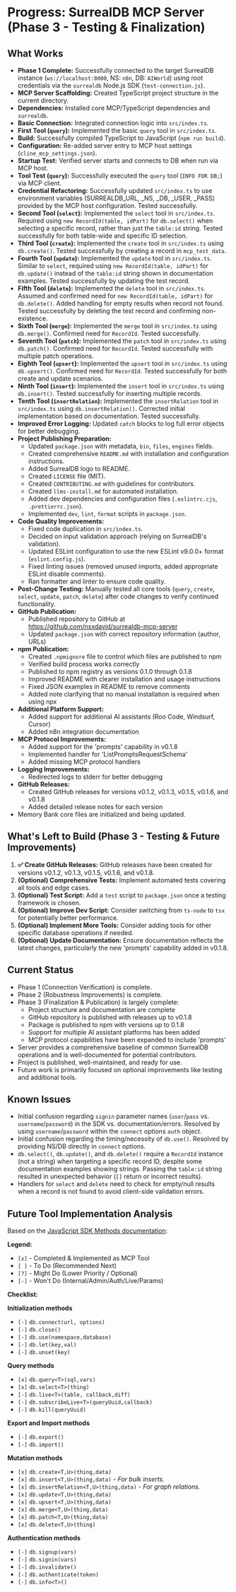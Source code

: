 # Progress: SurrealDB MCP Server (Phase 3 - Testing & Finalization)

## What Works

*   **Phase 1 Complete:** Successfully connected to the target SurrealDB instance (`ws://localhost:8000`, NS: `n8n`, DB: `AIWorld`) using root credentials via the `surrealdb` Node.js SDK (`test-connection.js`).
*   **MCP Server Scaffolding:** Created TypeScript project structure in the current directory.
*   **Dependencies:** Installed core MCP/TypeScript dependencies and `surrealdb`.
*   **Basic Connection:** Integrated connection logic into `src/index.ts`.
*   **First Tool (`query`):** Implemented the basic `query` tool in `src/index.ts`.
*   **Build:** Successfully compiled TypeScript to JavaScript (`npm run build`).
*   **Configuration:** Re-added server entry to MCP host settings (`cline_mcp_settings.json`).
*   **Startup Test:** Verified server starts and connects to DB when run via MCP host.
*   **Tool Test (`query`):** Successfully executed the `query` tool (`INFO FOR DB;`) via MCP client.
*   **Credential Refactoring:** Successfully updated `src/index.ts` to use environment variables (SURREALDB_URL, _NS, _DB, _USER, _PASS) provided by the MCP host configuration. Tested successfully.
*   **Second Tool (`select`):** Implemented the `select` tool in `src/index.ts`. Required using `new RecordId(table, idPart)` for `db.select()` when selecting a specific record, rather than just the `table:id` string. Tested successfully for both table-wide and specific ID selection.
*   **Third Tool (`create`):** Implemented the `create` tool in `src/index.ts` using `db.create()`. Tested successfully by creating a record in `mcp_test_data`.
*   **Fourth Tool (`update`):** Implemented the `update` tool in `src/index.ts`. Similar to `select`, required using `new RecordId(table, idPart)` for `db.update()` instead of the `table:id` string shown in documentation examples. Tested successfully by updating the test record.
*   **Fifth Tool (`delete`):** Implemented the `delete` tool in `src/index.ts`. Assumed and confirmed need for `new RecordId(table, idPart)` for `db.delete()`. Added handling for empty results when record not found. Tested successfully by deleting the test record and confirming non-existence.
*   **Sixth Tool (`merge`):** Implemented the `merge` tool in `src/index.ts` using `db.merge()`. Confirmed need for `RecordId`. Tested successfully.
*   **Seventh Tool (`patch`):** Implemented the `patch` tool in `src/index.ts` using `db.patch()`. Confirmed need for `RecordId`. Tested successfully with multiple patch operations.
*   **Eighth Tool (`upsert`):** Implemented the `upsert` tool in `src/index.ts` using `db.upsert()`. Confirmed need for `RecordId`. Tested successfully for both create and update scenarios.
*   **Ninth Tool (`insert`):** Implemented the `insert` tool in `src/index.ts` using `db.insert()`. Tested successfully for inserting multiple records.
*   **Tenth Tool (`insertRelation`):** Implemented the `insertRelation` tool in `src/index.ts` using `db.insertRelation()`. Corrected initial implementation based on documentation. Tested successfully.
*   **Improved Error Logging:** Updated `catch` blocks to log full error objects for better debugging.
*   **Project Publishing Preparation:**
    *   Updated `package.json` with metadata, `bin`, `files`, `engines` fields.
    *   Created comprehensive `README.md` with installation and configuration instructions.
    *   Added SurrealDB logo to README.
    *   Created `LICENSE` file (MIT).
    *   Created `CONTRIBUTING.md` with guidelines for contributors.
    *   Created `llms-install.md` for automated installation.
    *   Added dev dependencies and configuration files (`.eslintrc.cjs`, `.prettierrc.json`).
    *   Implemented `dev`, `lint`, `format` scripts in `package.json`.
*   **Code Quality Improvements:**
    *   Fixed code duplication in `src/index.ts`.
    *   Decided on input validation approach (relying on SurrealDB's validation).
    *   Updated ESLint configuration to use the new ESLint v9.0.0+ format (`eslint.config.js`).
    *   Fixed linting issues (removed unused imports, added appropriate ESLint disable comments).
    *   Ran formatter and linter to ensure code quality.
*   **Post-Change Testing:** Manually tested all core tools (`query`, `create`, `select`, `update`, `patch`, `delete`) after code changes to verify continued functionality.
*   **GitHub Publication:**
    *   Published repository to GitHub at https://github.com/nsxdavid/surrealdb-mcp-server
    *   Updated `package.json` with correct repository information (author, URLs)
*   **npm Publication:**
    *   Created `.npmignore` file to control which files are published to npm
    *   Verified build process works correctly
    *   Published to npm registry as versions 0.1.0 through 0.1.8
    *   Improved README with clearer installation and usage instructions
    *   Fixed JSON examples in README to remove comments
    *   Added note clarifying that no manual installation is required when using npx
*   **Additional Platform Support:**
    *   Added support for additional AI assistants (Roo Code, Windsurf, Cursor)
    *   Added n8n integration documentation
*   **MCP Protocol Improvements:**
    *   Added support for the 'prompts' capability in v0.1.8
    *   Implemented handler for 'ListPromptsRequestSchema'
    *   Added missing MCP protocol handlers
*   **Logging Improvements:**
    *   Redirected logs to stderr for better debugging
*   **GitHub Releases:**
    *   Created GitHub releases for versions v0.1.2, v0.1.3, v0.1.5, v0.1.6, and v0.1.8
    *   Added detailed release notes for each version
*   Memory Bank core files are initialized and being updated.

## What's Left to Build (Phase 3 - Testing & Future Improvements)

1.  **✅ Create GitHub Releases:** GitHub releases have been created for versions v0.1.2, v0.1.3, v0.1.5, v0.1.6, and v0.1.8.
2.  **(Optional) Comprehensive Tests:** Implement automated tests covering all tools and edge cases.
3.  **(Optional) Test Script:** Add a `test` script to `package.json` once a testing framework is chosen.
4.  **(Optional) Improve Dev Script:** Consider switching from `ts-node` to `tsx` for potentially better performance.
5.  **(Optional) Implement More Tools:** Consider adding tools for other specific database operations if needed.
6.  **(Optional) Update Documentation:** Ensure documentation reflects the latest changes, particularly the new 'prompts' capability added in v0.1.8.

## Current Status

*   Phase 1 (Connection Verification) is complete.
*   Phase 2 (Robustness Improvements) is complete.
*   Phase 3 (Finalization & Publication) is largely complete:
    *   Project structure and documentation are complete
    *   GitHub repository is published with releases up to v0.1.8
    *   Package is published to npm with versions up to 0.1.8
    *   Support for multiple AI assistant platforms has been added
    *   MCP protocol capabilities have been expanded to include 'prompts'
*   Server provides a comprehensive baseline of common SurrealDB operations and is well-documented for potential contributors.
*   Project is published, well-maintained, and ready for use.
*   Future work is primarily focused on optional improvements like testing and additional tools.

## Known Issues

*   Initial confusion regarding `signin` parameter names (`user`/`pass` vs. `username`/`password`) in the SDK vs. documentation/errors. Resolved by using `username`/`password` within the `connect` options `auth` object.
*   Initial confusion regarding the timing/necessity of `db.use()`. Resolved by providing NS/DB directly in `connect` options.
*   `db.select()`, `db.update()`, and `db.delete()` require a `RecordId` instance (not a string) when targeting a specific record ID, despite some documentation examples showing strings. Passing the `table:id` string resulted in unexpected behavior (`[]` return or incorrect results).
*   Handlers for `select` and `delete` need to check for empty/null results when a record is not found to avoid client-side validation errors.

## Future Tool Implementation Analysis

Based on the [JavaScript SDK Methods documentation](https://surrealdb.com/docs/sdk/javascript/methods):

**Legend:**
*   `[x]` - Completed & Implemented as MCP Tool
*   `[ ]` - To Do (Recommended Next)
*   `[?]` - Might Do (Lower Priority / Optional)
*   `[-]` - Won't Do (Internal/Admin/Auth/Live/Params)

**Checklist:**

**Initialization methods**
*   `[-]` `db.connect(url, options)`
*   `[-]` `db.close()`
*   `[-]` `db.use(namespace,database)`
*   `[-]` `db.let(key,val)`
*   `[-]` `db.unset(key)`

**Query methods**
*   `[x]` `db.query<T>(sql,vars)`
*   `[x]` `db.select<T>(thing)`
*   `[-]` `db.live<T>(table, callback,diff)`
*   `[-]` `db.subscribeLive<T>(queryUuid,callback)`
*   `[-]` `db.kill(queryUuid)`

**Export and Import methods**
*   `[-]` `db.export()`
*   `[-]` `db.import()`

**Mutation methods**
*   `[x]` `db.create<T,U>(thing,data)`
*   `[x]` `db.insert<T,U>(thing,data)` - *For bulk inserts.*
*   `[x]` `db.insertRelation<T,U>(thing,data)` - *For graph relations.*
*   `[x]` `db.update<T,U>(thing,data)`
*   `[x]` `db.upsert<T,U>(thing,data)`
*   `[x]` `db.merge<T,U>(thing,data)`
*   `[x]` `db.patch<T,U>(thing,data)`
*   `[x]` `db.delete<T,U>(thing)`

**Authentication methods**
*   `[-]` `db.signup(vars)`
*   `[-]` `db.signin(vars)`
*   `[-]` `db.invalidate()`
*   `[-]` `db.authenticate(token)`
*   `[-]` `db.info<T>()`
